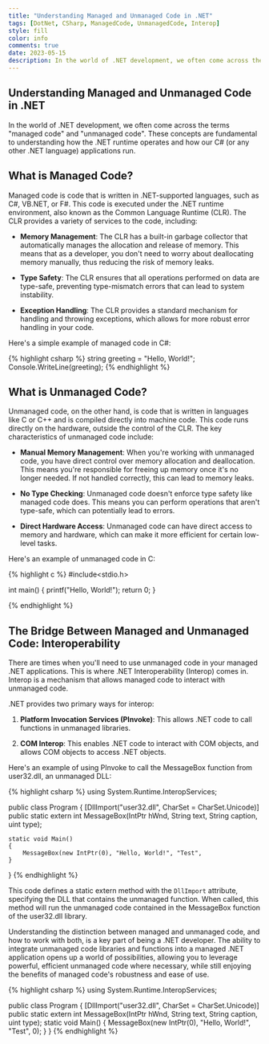 ```yaml
---
title: "Understanding Managed and Unmanaged Code in .NET"
tags: [DotNet, CSharp, ManagedCode, UnmanagedCode, Interop]
style: fill
color: info
comments: true
date: 2023-05-15
description: In the world of .NET development, we often come across the terms "managed code" and "unmanaged code".
---
```


## Understanding Managed and Unmanaged Code in .NET

In the world of .NET development, we often come across the terms "managed code" and "unmanaged code". These concepts are fundamental to understanding how the .NET runtime operates and how our C# (or any other .NET language) applications run.

## What is Managed Code?

Managed code is code that is written in .NET-supported languages, such as C#, VB.NET, or F#. This code is executed under the .NET runtime environment, also known as the Common Language Runtime (CLR). The CLR provides a variety of services to the code, including:

- **Memory Management**: The CLR has a built-in garbage collector that automatically manages the allocation and release of memory. This means that as a developer, you don't need to worry about deallocating memory manually, thus reducing the risk of memory leaks.

- **Type Safety**: The CLR ensures that all operations performed on data are type-safe, preventing type-mismatch errors that can lead to system instability.

- **Exception Handling**: The CLR provides a standard mechanism for handling and throwing exceptions, which allows for more robust error handling in your code.

Here's a simple example of managed code in C#:

{% highlight csharp %}
string greeting = "Hello, World!";
Console.WriteLine(greeting);
{% endhighlight %}

## What is Unmanaged Code?

Unmanaged code, on the other hand, is code that is written in languages like C or C++ and is compiled directly into machine code. This code runs directly on the hardware, outside the control of the CLR. The key characteristics of unmanaged code include:

- **Manual Memory Management**: When you're working with unmanaged code, you have direct control over memory allocation and deallocation. This means you're responsible for freeing up memory once it's no longer needed. If not handled correctly, this can lead to memory leaks.

- **No Type Checking**: Unmanaged code doesn't enforce type safety like managed code does. This means you can perform operations that aren't type-safe, which can potentially lead to errors.

- **Direct Hardware Access**: Unmanaged code can have direct access to memory and hardware, which can make it more efficient for certain low-level tasks.

Here's an example of unmanaged code in C:

{% highlight c %}
#include<stdio.h>

int main() {
   printf("Hello, World!");
   return 0;
}

{% endhighlight %}

## The Bridge Between Managed and Unmanaged Code: Interoperability

There are times when you'll need to use unmanaged code in your managed .NET applications. This is where .NET Interoperability (Interop) comes in. Interop is a mechanism that allows managed code to interact with unmanaged code.

.NET provides two primary ways for interop:

1. **Platform Invocation Services (PInvoke)**: This allows .NET code to call functions in unmanaged libraries.

2. **COM Interop**: This enables .NET code to interact with COM objects, and allows COM objects to access .NET objects.

Here's an example of using PInvoke to call the MessageBox function from user32.dll, an unmanaged DLL:

{% highlight csharp %}
using System.Runtime.InteropServices;

public class Program
{
    [DllImport("user32.dll", CharSet = CharSet.Unicode)]
    public static extern int MessageBox(IntPtr hWnd, String text, String caption, uint type);

    static void Main()
    {
        MessageBox(new IntPtr(0), "Hello, World!", "Test", 
    }
}
{% endhighlight %}

This code defines a static extern method with the `DllImport` attribute, specifying the DLL that contains the unmanaged function. When called, this method will run the unmanaged code contained in the MessageBox function of the user32.dll library.

Understanding the distinction between managed and unmanaged code, and how to work with both, is a key part of being a .NET developer. The ability to integrate unmanaged code libraries and functions into a managed .NET application opens up a world of possibilities, allowing you to leverage powerful, efficient unmanaged code where necessary, while still enjoying the benefits of managed code's robustness and ease of use.

{% highlight csharp %}
using System.Runtime.InteropServices;

public class Program
{
    [DllImport("user32.dll", CharSet = CharSet.Unicode)]
    public static extern int MessageBox(IntPtr hWnd, String text, String caption, uint type);
    static void Main()
    {
        MessageBox(new IntPtr(0), "Hello, World!", "Test", 0);
    }
}
{% endhighlight %}
